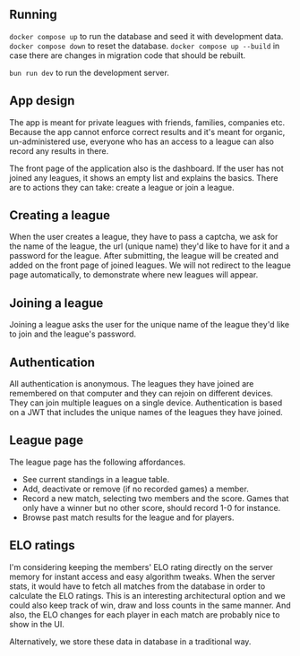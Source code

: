 ## Running

`docker compose up` to run the database and seed it with development data. `docker compose down` to reset the database. `docker compose up --build` in case there are changes in migration code that should be rebuilt.

`bun run dev` to run the development server.

## App design

The app is meant for private leagues with friends, families, companies etc. Because the app cannot enforce correct results and it's meant for organic, un-administered use, everyone who has an access to a league can also record any results in there.

The front page of the application also is the dashboard. If the user has not joined any leagues, it shows an empty list and explains the basics. There are to actions they can take: create a league or join a league.

## Creating a league

When the user creates a league, they have to pass a captcha, we ask for the name of the league, the url (unique name) they'd like to have for it and a password for the league. After submitting, the league will be created and added on the front page of joined leagues. We will not redirect to the league page automatically, to demonstrate where new leagues will appear.

## Joining a league

Joining a league asks the user for the unique name of the league they'd like to join and the league's password.

## Authentication

All authentication is anonymous. The leagues they have joined are remembered on that computer and they can rejoin on different devices. They can join multiple leagues on a single device. Authentication is based on a JWT that includes the unique names of the leagues they have joined.

## League page

The league page has the following affordances.

- See current standings in a league table.
- Add, deactivate or remove (if no recorded games) a member.
- Record a new match, selecting two members and the score. Games that only have a winner but no other score, should record 1-0 for instance.
- Browse past match results for the league and for players.

## ELO ratings

I'm considering keeping the members' ELO rating directly on the server memory for instant access and easy algorithm tweaks. When the server stats, it would have to fetch all matches from the database in order to calculate the ELO ratings. This is an interesting architectural option and we could also keep track of win, draw and loss counts in the same manner. And also, the ELO changes for each player in each match are probably nice to show in the UI.

Alternatively, we store these data in database in a traditional way.
